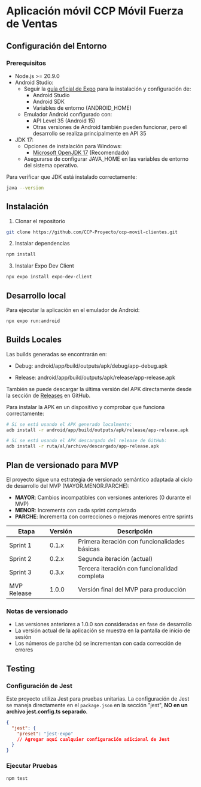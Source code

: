 # Aplicación móvil CCP Móvil Fuerza de Ventas

## Configuración del Entorno

### Prerequisitos

- Node.js >= 20.9.0
- Android Studio:
  - Seguir la [guía oficial de Expo](https://docs.expo.dev/get-started/set-up-your-environment/?platform=android&device=simulated&mode=development-build&buildEnv=local) para la instalación y configuración de:
    - Android Studio
    - Android SDK
    - Variables de entorno (ANDROID_HOME)
  - Emulador Android configurado con:
    - API Level 35 (Android 15)
    - Otras versiones de Android también pueden funcionar, pero el desarrollo se realiza principalmente en API 35
- JDK 17:
  - Opciones de instalación para Windows:
    - [Microsoft OpenJDK 17](https://learn.microsoft.com/en-us/java/openjdk/download) (Recomendado)
  - Asegurarse de configurar JAVA_HOME en las variables de entorno del sistema operativo.

Para verificar que JDK está instalado correctamente:

```bash
java --version
```

## Instalación

1. Clonar el repositorio

```bash
git clone https://github.com/CCP-Proyecto/ccp-movil-clientes.git
```

2. Instalar dependencias

```bash
npm install
```

3. Instalar Expo Dev Client

```bash
npx expo install expo-dev-client
```

## Desarrollo local

Para ejecutar la aplicación en el emulador de Android:

```bash
npx expo run:android
```

## Builds Locales

Las builds generadas se encontrarán en:

- Debug: android/app/build/outputs/apk/debug/app-debug.apk

- Release: android/app/build/outputs/apk/release/app-release.apk

También se puede descargar la última versión del APK directamente desde la sección de [Releases](https://github.com/CCP-Proyecto/ccp-movil-ventas/releases) en GitHub.

Para instalar la APK en un dispositivo y comprobar que funciona correctamente:

```bash
# Si se está usando el APK generado localmente:
adb install -r android/app/build/outputs/apk/release/app-release.apk

# Si se está usando el APK descargado del release de GitHub:
adb install -r ruta/al/archivo/descargado/app-release.apk
```
## Plan de versionado para MVP

El proyecto sigue una estrategia de versionado semántico adaptada al ciclo de desarrollo del MVP (MAYOR.MENOR.PARCHE):

- **MAYOR**: Cambios incompatibles con versiones anteriores (0 durante el MVP)
- **MENOR**: Incrementa con cada sprint completado
- **PARCHE**: Incrementa con correcciones o mejoras menores entre sprints

| Etapa        | Versión | Descripción                                     |
|--------------|---------|------------------------------------------------|
| Sprint 1     | 0.1.x   | Primera iteración con funcionalidades básicas   |
| Sprint 2     | 0.2.x   | Segunda iteración (actual)                      |
| Sprint 3     | 0.3.x   | Tercera iteración con funcionalidad completa    |
| MVP Release  | 1.0.0   | Versión final del MVP para producción           |

### Notas de versionado

- Las versiones anteriores a 1.0.0 son consideradas en fase de desarrollo
- La versión actual de la aplicación se muestra en la pantalla de inicio de sesión
- Los números de parche (x) se incrementan con cada corrección de errores

## Testing

### Configuración de Jest

Este proyecto utiliza Jest para pruebas unitarias. La configuración de Jest se maneja directamente en el `package.json` en la sección "jest", **NO en un archivo jest.config.ts separado**.

```json
{
  "jest": {
    "preset": "jest-expo"
    // Agregar aquí cualquier configuración adicional de Jest
  }
}
```

### Ejecutar Pruebas

```bash
npm test
```
